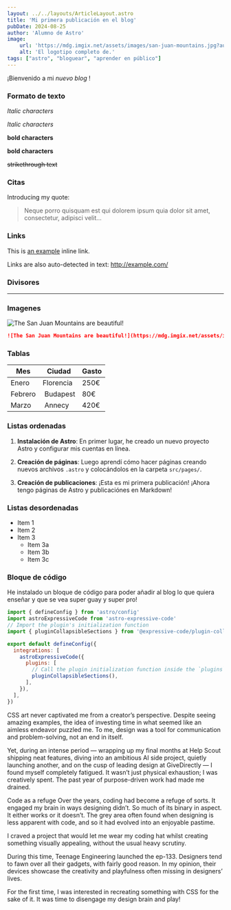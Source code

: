 ```yaml
---
layout: ../../layouts/ArticleLayout.astro
title: 'Mi primera publicación en el blog'
pubDate: 2024-08-25
author: 'Alumno de Astro'
image:
    url: 'https://mdg.imgix.net/assets/images/san-juan-mountains.jpg?auto=format&fit=clip&q=40&w=1080'
    alt: 'El logotipo completo de.'
tags: ["astro", "bloguear", "aprender en público"]
---
```


¡Bienvenido a mi _nuevo blog_ !


### Formato de texto

*Italic characters* 

_Italic characters_

**bold characters**

__bold characters__

~~strikethrough text~~

### Citas

Introducing my quote:

> Neque porro quisquam est qui 
> dolorem ipsum quia dolor sit amet, 
> consectetur, adipisci velit...

### Links

This is [an example](http://www.example.com/) inline link.

Links are also auto-detected in text: http://example.com/

### Divisores

***

### Imagenes

![The San Juan Mountains are beautiful!](https://mdg.imgix.net/assets/images/san-juan-mountains.jpg?auto=format&fit=clip&q=40&w=1080 "San Juan Mountains")

```md
![The San Juan Mountains are beautiful!](https://mdg.imgix.net/assets/images/san-juan-mountains.jpg?auto=format&fit=clip&q=40&w=1080 "San Juan Mountains")
````


### Tablas

| Mes | Ciudad | Gasto|
| --------| ------- | ------- |
| Enero | Florencia | 250€ |
| Febrero | Budapest | 80€ |
| Marzo | Annecy | 420€ |


### Listas ordenadas 

1. **Instalación de Astro**: En primer lugar, he creado un nuevo proyecto Astro y configurar mis cuentas en línea.

2. **Creación de páginas**: Luego aprendí cómo hacer páginas creando nuevos archivos `.astro` y colocándolos en la carpeta `src/pages/`.

3. **Creación de publicaciones**: ¡Esta es mi primera publicación! ¡Ahora tengo páginas de Astro y publicaciónes en Markdown!

### Listas desordenadas

*  Item 1
*  Item 2
*  Item 3
    *  Item 3a
    *  Item 3b
    *  Item 3c

### Bloque de código

He instalado un bloque de código para poder añadir al blog lo que quiera enseñar y que se vea super guay y super pro!

```js
import { defineConfig } from 'astro/config'
import astroExpressiveCode from 'astro-expressive-code'
// Import the plugin's initialization function
import { pluginCollapsibleSections } from '@expressive-code/plugin-collapsible-sections'

export default defineConfig({
  integrations: [
    astroExpressiveCode({
      plugins: [
        // Call the plugin initialization function inside the `plugins` array
        pluginCollapsibleSections(),
      ],
    }),
  ],
})

```

CSS art never captivated me from a creator’s perspective. Despite seeing amazing examples, the idea of investing time in what seemed like an aimless endeavor puzzled me. To me, design was a tool for communication and problem-solving, not an end in itself.

Yet, during an intense period — wrapping up my final months at Help Scout shipping neat features, diving into an ambitious AI side project, quietly launching another, and on the cusp of leading design at GiveDirectly — I found myself completely fatigued. It wasn’t just physical exhaustion; I was creatively spent. The past year of purpose-driven work had made me drained.

Code as a refuge
Over the years, coding had become a refuge of sorts. It engaged my brain in ways designing didn’t. So much of its binary in aspect. It either works or it doesn’t. The grey area often found when designing is less apparent with code, and so it had evolved into an enjoyable pastime.

I craved a project that would let me wear my coding hat whilst creating something visually appealing, without the usual heavy scrutiny.

During this time, Teenage Engineering launched the ep-133. Designers tend to fawn over all their gadgets, with fairly good reason. In my opinion, their devices showcase the creativity and playfulness often missing in designers’ lives.

For the first time, I was interested in recreating something with CSS for the sake of it. It was time to disengage my design brain and play!